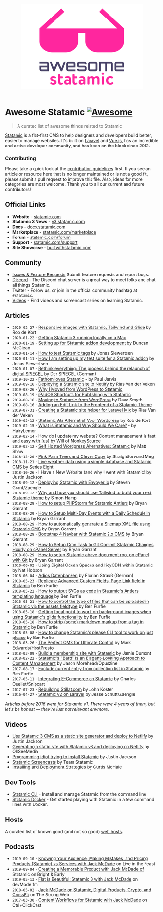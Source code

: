<div align="center">
  <img width="400" src="statamic-awesome.svg" alt="Awesome Statamic">
  <br><br>
</div>

# Awesome Statamic [![Awesome](https://cdn.rawgit.com/sindresorhus/awesome/d7305f38d29fed78fa85652e3a63e154dd8e8829/media/badge.svg)](https://github.com/sindresorhus/awesome)

> A curated list of awesome things related to Statamic

[Statamic](https://statamic.com) is a flat-first CMS to help designers and developers build better, easier to manage websites. It's built on [Laravel](https://laravel.com) and [Vue.js](https://vuejs.org/), has an incredible and active developer community, and has been on the block since 2012.

### Contributing

Please take a quick look at the [contribution guidelines](CONTRIBUTING.md) first. If you see an article or resource here that is no longer maintained or is not a good fit, please submit a pull request to improve this file. Also, ideas for more categories are most welcome. Thank you to all our current and future contributors!

## Official Links

- **Website** - [statamic.com](https://statamic.com)
- **Statamic 3 News** - [v3.statamic.com](https://v3.statamic.com)
- **Docs** - [docs.statamic.com](https://docs.statamic.com)
- **Marketplace** - [statamic.com/marketplace](https://statamic.com/marketplace)
- **Forum** - [statamic.com/forum](https://statamic.com/forum)
- **Support** - [statamic.com/support](https://statamic.com/support)
- **Site Showcase** - [builtwithstatamic.com](https://builtwithstatamic.com)

## Community

- [Issues & Feature Requests](https://github.com/statamic/v2-hub) Submit feature requests and report bugs.
- [Discord](https://statamic.com/discord) - The Discord chat server is a great way to meet folks and chat all things Statamic.
- [Twitter](https://twitter.com/statamic) - Follow us, or join in the official community hashtag at `#statamic`.
- [Videos](https://youtube.com/statamic) - Find videos and screencast series on learning Statamic.

## Articles

- `2020-02-27` - [Responsive images with Statamic, Tailwind and Glide](https://studio1902.nl/blog/responsive-images-with-statamic-tailwind-and-glide/) by Rob de Kort
- `2020-01-22` - [Getting Statamic 3 running locally on a Mac](https://digitalevangelist.net/blog/getting-statamic-3-running-locally-on-a-mac)
- `2020-01-19` - [Setting up for Statamic addon development](https://duncanm.dev/setting-up-for-statamic-addon-development) by Duncan McClean
- `2020-01-14` - [How to test Statamic tags](https://jonassiewertsen.com/blog/how-to-test-statamic-tags) by Jonas Siewertsen
- `2020-01-11` - [How I am setting up my test suite for a Statamic addon](https://jonassiewertsen.com/blog/how-i-do-setup-my-test-suite-for-a-statamic-addon) by Jonas Siewertsen
- `2020-01-07` - [Rethink everything: The process behind the relaunch of digital SPIEGEL](https://medium.com/@devspiegel/alles-neu-denken-der-prozess-hinter-dem-relaunch-des-digitalen-spiegel-331e76255e48) by Der SPIEGEL (German)
- `2019-10-22` - [Fathom loves Statamic](https://usefathom.com/news/statamic) - by Paul Jarvis
- `2019-09-16` - [Deploying a Statamic site to Netlify](https://rias.be/blog/deploying-a-statamic-site-to-netlify/) by Rias Van der Veken 
- `2019-08-26` - [Why I Moved from WordPress to Statamic](https://curtismchale.ca/2019/08/26/why-i-moved-from-wordpress-to-statamic)
- `2019-08-19` - [iPadOS Shortcuts for Publishing with Statamic](https://curtismchale.ca/2019/08/19/shortcuts-for-publishing-with-statamic)
- `2019-08-16` - [Moving to Statamic from WordPress](https://dev.to/websmyth/moving-to-statamic-from-wordpress-lpi) by Dave Smyth
- `2019-08-16` - [Adding an Edit Link to the Frontend of a Statamic Theme](https://curtismchale.ca/2019/08/16/add-edit-url-to-statamic-content)
- `2019-07-31` - [Creating a Statamic site helper for Laravel Mix](https://rias.be/blog/creating-a-statamic-site-helper-for-laravel-mix/) by Rias Van der Veken 
- `2019-03-12` - [Statamic Als Alternatief Voor Wordpress](https://www.studio1902.nl/blog/statamic-als-alternatief-voor-wordpress/) by Rob de Kort 
- `2019-02-15` - [What is Statamic and Why Should We Care?](https://www.hairylemon.co.nz/blog/what-is-statamic-and-why-should-we-care) - by HairyLemon
- `2019-02-14` - [How do I update my website? Content management is fast and easy with [us]](https://monkeysource.co.uk/blog/how-do-i-update-my-website-content-management-is-fast-and-easy-with-monkeysource) by Will of MonkeySource
- `2019-02-12` - [Self Hosted Wordpress Alternatives: Statamic](https://deliciousbrains.com/statamic-self-hosted-wordpress-alternatives-part-4/) by Matt Shaw
- `2018-12-20` - [Pink Palm Trees and Clever Copy](https://straightforword.co.uk/pink-palm-trees-and-clever-copy-from-statamic/) by Straightforward Meg
- `2018-11-21` - [Live weather data using a simple database and Statamic CMS](https://serieseight.com/journal/live-weather-data-using-a-simple-database-and-statamic-cms) by Series Eight
- `2018-10-26` - [I Have a New Website (and why I went with Statamic)](https://justinjackson.ca/new-website) by Justin Jackson
- `2018-09-12` - [Deploying Statamic with Envoyer.io](https://zaengle.com/blog/deploying-statamic-with-envoyer-io) by Steven Grant/Zaengle
- `2018-09-12` - [Why and how you should use Tailwind to build your next Statamic theme](https://medium.com/@simonhamp/why-and-how-you-should-use-tailwind-to-build-your-next-statamic-theme-dc19a3f28237) by Simon Hamp
- `2018-08-29` - [How to setup PHPStorm for Statamic Antlers](https://medium.com/@garrant/how-to-setup-phpstorm-for-statamic-antlers-4ae2d8bad6ac) by Bryan Garrant
- `2018-08-29` - [How to Setup Multi-Day Events with a Daily Schedule in Statamic](https://medium.com/@garrant/how-to-setup-multi-day-events-with-a-daily-schedule-in-statamic-5f589e0d121d) by Bryan Garrant
- `2018-08-29` - [How to automatically generate a Sitemap XML file using Statamic CMS](https://medium.com/@garrant/how-to-automatically-generate-a-sitemap-xml-file-using-statamic-cms-7161c357011) by Bryan Garrant
- `2018-08-29` - [Bootstrap 4 Navbar with Statamic 2.x CMS](https://medium.com/@garrant/bootstrap-4-navbar-with-statamic-2-x-cms-73ef2ee3e423) by Bryan Garrant
- `2018-08-29` - [How to Setup Cron Task to Git Commit Statamic Changes Hourly on cPanel Server](https://medium.com/@garrant/how-to-setup-cron-task-to-git-commit-statamic-changes-hourly-on-cpanel-server-c4213892f6d2) by Bryan Garrant
- `2018-08-29` - [How to setup Statamic above document root on cPanel with Git](https://medium.com/@garrant/how-to-setup-statamic-above-document-root-on-cpanel-with-git-8c7cef054611) by Bryan Garrant
- `2018-08-02` - [Using Digital Ocean Spaces and KeyCDN within Statamic](https://medium.com/@ckdnat/using-digital-ocean-spaces-and-keycdn-within-statamic-d5e58bb7eb3c) by Nat Hobson
- `2018-06-04` - [Adios Datenbanken](https://orlyapps.de/blog/web/statamic-als-content-management-system-adios-datenbanken) by Florian Strauß (German)
- `2018-05-23` - [Replicate Advanced Custom Fields' Page Link field in Statamic](https://www.benfurfie.co.uk/blog/replicate-acfs-page-link-field-in-statamic) by Ben Furfie
- `2018-05-22` - [How to output SVGs as code in Statamic's Antlers templating language](https://www.benfurfie.co.uk/blog/how-to-output-svgs-as-code-in-statamics-antlers-templating-language) by Ben Furfie
- `2018-05-21` - [How to control the type of files that can be uploaded in Statamic via the assets fieldtype](https://www.benfurfie.co.uk/blog/how-to-control-the-type-of-files-that-can-be-uploaded-in-statamic-via-the-assets-fieldtype) by Ben Furfie
- `2018-05-18` - [Getting focal point to work on background images when using Statamic's glide functionality](https://www.benfurfie.co.uk/blog/getting-focal-point-to-work-on-background-images-when-using-statamics-glide-functionality) by Ben Furfie
- `2018-05-18` - [How to strip (some) markdown markup from a tag in Statamic](https://www.benfurfie.co.uk/blog/how-to-strip-markdown-markup-from-tag-in-statamic) by Ben Furfie
- `2018-05-08` - [How to change Statamic's please CLI tool to work on just please](https://benfurfie.co.uk/articles/how-to-change-statamics-please-cli-tool-to-work-on-just-please) by Ben Furfie
- `2018-03-26` - [The Perfect CMS for Ultimate Control](https://hostpresto.com/blog/statamic-the-perfect-cms-for-ultimate-control/) by Mark Edwards/HostPresto
- `2018-03-09` - [Build a membership site with Statamic](https://www.jamiedumont.co.uk/blog/statamic-membership-site) by Jamie Dumont
- `2018-02-22` - [Statamic's "Bard" Is an Elegant-Looking Approach to Content Management](https://opuszine.us/posts/statamic-bard-elegant-looking-approach-content-management) by Jason Morehead/Opuszine
- `2017-08-17` - [Exclude current entry from collection list in Statamic](https://benfurfie.co.uk/articles/exclude-current-entry-from-collection-list-in-statamic) by Ben Furfie
- `2017-05-11` - [Integrating E-Commerce on Statamic](https://snipcart.com/blog/integrating-e-commerce-on-statamic-flat-file-cms) by Charles Ouellet/Snipcart
- `2017-07-23` - [Rebuilding Stillat.com](https://stillat.com/blog/2017/07/23/rebuilding-stillat) by John Koster
- `2016-04-27` - [Statamic v2 on Laravel](https://zaengle.com/blog/statamic-v2-on-laravel) by Jesse Schutt/Zaengle

_Articles before 2016 were for Statamic v1. There were 4 years of them, but let's be honest &mdash; they're just not relevant anymore._

## Videos
- [Use Statamic 3 CMS as a static site generator and deploy to Netlify](https://www.youtube.com/watch?v=4bTk5JeKydU) by Justin Jackson
- [Generating a static site with Statamic v3 and deploying on Netlify](https://www.youtube.com/watch?v=OHKJf4ytz3M) by OhSeeMedia
- [Programming idiot trying to install Statamic](https://www.youtube.com/watch?v=U4Lt4imMNsM) by Justin Jackson
- [Statamic Screencasts](https://youtube.com/statamic) by Team Statamic
- [Installing and Deployment Strategies](https://curtismchale.ca/2019/06/18/getting-started-with-statamic-installing-and-deployment-strategies/) by Curtis McHale

## Dev Tools

- [Statamic CLI](https://github.com/statamic/cli) - Install and manage Statamic from the command line
- [Statamic Docker](https://github.com/danielgormly/statamic-nginx-docker) - Get started playing with Statamic in a few command lines with Docker.

## Hosts

A curated list of known good (and not so good) [web hosts](https://github.com/statamic/hosts).

## Podcasts

- `2019-09-10` - [Knowing Your Audience, Making Mistakes, and Pricing Products (Statamic) vs Services with Jack McDade](https://rezzz.com/podcast/knowing-your-audience-making-mistakes-and-pricing-products-vs-services-with-jack-mcdade/) on Live in the Feast
- `2019-09-04` - [Creating a Memorable Product with Jack McDade of Statamic](https://www.brightandearlypodcast.com/17) on Bright & Early
- `2019-05-13` - [Flat is Beautiful: Statamic 3 with Jack McDade](https://devmode.fm/episodes/statamic-3-with-jack-mcdade) on devMode.fm
- `2018-05-02` - [Jack McDade on Statamic, Digital Products, Crypto, and CrossFit](http://thestrongweb.com/jack-mcdade) on The Strong Web
- `2017-03-30` - [Content Workflows for Statamic with Jack McDade](https://ctrlclickcast.com/episodes/content-workflows-for-statamic) on Ctrl+ClickCast
